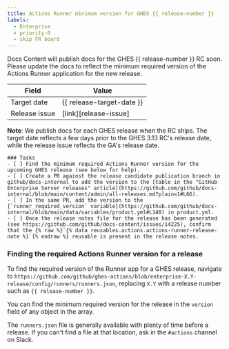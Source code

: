```yaml
---
title: Actions Runner minimum version for GHES {{ release-number }}
labels:
  - Enterprise
  - priority-0
  - skip FR board
---
```


Docs Content will publish docs for the GHES {{ release-number }} RC soon. Please update the docs to reflect the minimum required version of the Actions Runner application for the new release.

| Field | Value |
| ----- | ----- |
| Target date | {{ release-target-date }} |
| Release issue | [link][release-issue] |

**Note**: We publish docs for each GHES release when the RC ships. The target date reflects a few days prior to the GHES 3.13 RC's release date, while the release issue reflects the GA's release date.

```[tasklist]
### Tasks
- [ ] Find the minimum required Actions Runner version for the upcoming GHES release (see below for help).
- [ ] Create a PR against the release candidate publication branch in github/docs-internal to add the version to the [table in the "GitHub Enterprise Server releases" article](https://github.com/github/docs-internal/blob/main/content/admin/all-releases.md?plain=1#L66).
- [ ] In the same PR, add the version to the [`runner_required_version` variable](https://github.com/github/docs-internal/blob/main/data/variables/product.yml#L140) in product.yml.
- [ ] Once the release notes file for the release has been generated (see https://github.com/github/docs-content/issues/14225), confirm that the {% raw %}`{% data reusables.actions.actions-runner-release-note %}`{% endraw %} reusable is present in the release notes.
```

### Finding the required Actions Runner version for a release

To find the required version of the Runner app for a GHES release, navigate to `https://github.com/github/ghes-actions/blob/enterprise-X.Y-release/config/runners/runners.json`, replacing `X.Y` with a release number such as `{{ release-number }}`.

You can find the minimum required version for the release in the `version` field of any object in the array.

The `runners.json` file is generally available with plenty of time before a release. If you can't find a file at that location, ask in the `#actions` channel on Slack.

<!--
This section contains the Markdown reference-style links used to populate links in the content above. Uncomment the reference links below and add the URL to the GHES release issue in `github/releases` in between the <> brackets.

For example, the reference link should look like:
[ghes-release-issue]: <https://github.com/github/releases/issues/123>
-->

<!--
[release-issue]: <>
-->